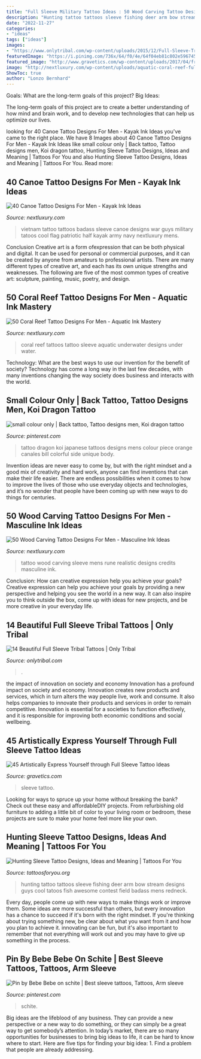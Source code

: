 ```yaml
---
title: "Full Sleeve Military Tattoo Ideas : 50 Wood Carving Tattoo Designs For Men"
description: "Hunting tattoo tattoos sleeve fishing deer arm bow stream designs guys cool tatoos fish awesome contest field badass mens redneck"
date: "2022-11-27"
categories:
- "ideas"
tags: ["ideas"]
images:
- "https://www.onlytribal.com/wp-content/uploads/2015/12/Full-Sleeve-Tribal-Tattoo.jpg"
featuredImage: "https://i.pinimg.com/736x/64/f0/4e/64f04eb81c802e5967450fba1bcb06d0.jpg"
featured_image: "http://www.gravetics.com/wp-content/uploads/2017/04/freehandtattoo-polytattoo-tribaltattoo-blacktattoo-blackandgreytattoo-fullsleevetattoo.jpg"
image: "http://nextluxury.com/wp-content/uploads/aquatic-coral-reef-full-sleeve-tattoos-for-gentlemen.jpg"
ShowToc: true
author: "Lonzo Bernhard"
---
```



Goals: What are the long-term goals of this project?
Big Ideas: 

The long-term goals of this project are to create a better understanding of how mind and brain work, and to develop new technologies that can help us optimize our lives.

	

		
looking for 40 Canoe Tattoo Designs For Men - Kayak Ink Ideas you've came to the right place. We have 8 Images about 40 Canoe Tattoo Designs For Men - Kayak Ink Ideas like small colour only | Back tattoo, Tattoo designs men, Koi dragon tattoo, Hunting Sleeve Tattoo Designs, Ideas and Meaning | Tattoos For You and also Hunting Sleeve Tattoo Designs, Ideas and Meaning | Tattoos For You. Read more:
		
    
## 40 Canoe Tattoo Designs For Men - Kayak Ink Ideas

<img loading=lazy src="http://nextluxury.com/wp-content/uploads/manly-canoe-military-half-sleeve-tattoo-design-ideas-for-men.jpg" onerror="this.onerror=null;this.src='https://tse1.mm.bing.net/th?id=OIP._UHjRD_Dk3SWRMXrDMswawAAAA&amp;pid=15.1';" alt="40 Canoe Tattoo Designs For Men - Kayak Ink Ideas">

_Source: nextluxury.com_

>vietnam tattoo tattoos badass sleeve canoe designs war guys military tatoos cool flag patriotic half kayak army navy nextluxury mens. 

	

Conclusion
Creative art is a form ofexpression that can be both physical and digital. It can be used for personal or commercial purposes, and it can be created by anyone from amateurs to professional artists. There are many different types of creative art, and each has its own unique strengths and weaknesses. The following are five of the most common types of creative art: sculpture, painting, music, poetry, and design.

    
## 50 Coral Reef Tattoo Designs For Men - Aquatic Ink Mastery

<img loading=lazy src="http://nextluxury.com/wp-content/uploads/aquatic-coral-reef-full-sleeve-tattoos-for-gentlemen.jpg" onerror="this.onerror=null;this.src='https://tse3.mm.bing.net/th?id=OIP.srW7dLF5jiM83J5nMJs7agHaKi&amp;pid=15.1';" alt="50 Coral Reef Tattoo Designs For Men - Aquatic Ink Mastery">

_Source: nextluxury.com_

>coral reef tattoos tattoo sleeve aquatic underwater designs under water. 

	

Technology: What are the best ways to use our invention for the benefit of society?
Technology has come a long way in the last few decades, with many inventions changing the way society does business and interacts with the world.

    
## Small Colour Only | Back Tattoo, Tattoo Designs Men, Koi Dragon Tattoo

<img loading=lazy src="https://i.pinimg.com/736x/2b/0d/4b/2b0d4b424f497fb2479884f086564d1f--koi-dragon-tattoo-dragon-tattoo-designs.jpg" onerror="this.onerror=null;this.src='https://tse2.mm.bing.net/th?id=OIP.DVV0kD07tFaLco04zPvw1gHaJ4&amp;pid=15.1';" alt="small colour only | Back tattoo, Tattoo designs men, Koi dragon tattoo">

_Source: pinterest.com_

>tattoo dragon koi japanese tattoos designs mens colour piece orange canales bill colorful side unique body. 

	

Invention ideas are never easy to come by, but with the right mindset and a good mix of creativity and hard work, anyone can find inventions that can make their life easier. There are endless possibilities when it comes to how to improve the lives of those who use everyday objects and technologies, and it’s no wonder that people have been coming up with new ways to do things for centuries.

    
## 50 Wood Carving Tattoo Designs For Men - Masculine Ink Ideas

<img loading=lazy src="http://nextluxury.com/wp-content/uploads/realistic-rune-wood-carving-mens-knotwork-full-sleeve-tattoo.jpg" onerror="this.onerror=null;this.src='https://tse1.mm.bing.net/th?id=OIP.fGoRFc5DfEVywJtZ92UdVwHaHa&amp;pid=15.1';" alt="50 Wood Carving Tattoo Designs For Men - Masculine Ink Ideas">

_Source: nextluxury.com_

>tattoo wood carving sleeve mens rune realistic designs credits masculine ink. 

	

Conclusion: How can creative expression help you achieve your goals?
Creative expression can help you achieve your goals by providing a new perspective and helping you see the world in a new way. It can also inspire you to think outside the box, come up with ideas for new projects, and be more creative in your everyday life.

    
## 14 Beautiful Full Sleeve Tribal Tattoos | Only Tribal

<img loading=lazy src="https://www.onlytribal.com/wp-content/uploads/2015/12/Full-Sleeve-Tribal-Tattoo.jpg" onerror="this.onerror=null;this.src='https://tse2.mm.bing.net/th?id=OIP.F5hmoGS7IvNvXX0PmBdGhgAAAA&amp;pid=15.1';" alt="14 Beautiful Full Sleeve Tribal Tattoos | Only Tribal">

_Source: onlytribal.com_

>. 

	

the impact of innovation on society and economy
Innovation has a profound impact on society and economy. Innovation creates new products and services, which in turn alters the way people live, work and consume. It also helps companies to innovate their products and services in order to remain competitive. Innovation is essential for a societies to function effectively, and it is responsible for improving both economic conditions and social wellbeing.

    
## 45 Artistically Express Yourself Through Full Sleeve Tattoo Ideas

<img loading=lazy src="http://www.gravetics.com/wp-content/uploads/2017/04/freehandtattoo-polytattoo-tribaltattoo-blacktattoo-blackandgreytattoo-fullsleevetattoo.jpg" onerror="this.onerror=null;this.src='https://tse1.mm.bing.net/th?id=OIP.0E1GJM1-DO4FeRpUjl9hvQHaI0&amp;pid=15.1';" alt="45 Artistically Express Yourself through Full Sleeve Tattoo Ideas">

_Source: gravetics.com_

>sleeve tattoo. 

	

Looking for ways to spruce up your home without breaking the bank? Check out these easy and affordableDIY projects. From refurbishing old furniture to adding a little bit of color to your living room or bedroom, these projects are sure to make your home feel more like your own.

    
## Hunting Sleeve Tattoo Designs, Ideas And Meaning | Tattoos For You

<img loading=lazy src="https://www.tattoosforyou.org/wp-content/uploads/2017/11/Deer-Hunting-Sleeve-Tattoo.jpg" onerror="this.onerror=null;this.src='https://tse2.mm.bing.net/th?id=OIP.bUKkkpN_cF3qik-XpR7yggHaJ4&amp;pid=15.1';" alt="Hunting Sleeve Tattoo Designs, Ideas and Meaning | Tattoos For You">

_Source: tattoosforyou.org_

>hunting tattoo tattoos sleeve fishing deer arm bow stream designs guys cool tatoos fish awesome contest field badass mens redneck. 

	

Every day, people come up with new ways to make things work or improve them. Some ideas are more successful than others, but every innovation has a chance to succeed if it's born with the right mindset. If you're thinking about trying something new, be clear about what you want from it and how you plan to achieve it. innovating can be fun, but it's also important to remember that not everything will work out and you may have to give up something in the process.

    
## Pin By Bebe Bebe On Schite | Best Sleeve Tattoos, Tattoos, Arm Sleeve

<img loading=lazy src="https://i.pinimg.com/736x/64/f0/4e/64f04eb81c802e5967450fba1bcb06d0.jpg" onerror="this.onerror=null;this.src='https://tse3.mm.bing.net/th?id=OIP.-uCw0PXvFGzHpERyCCOGZgHaNK&amp;pid=15.1';" alt="Pin by Bebe Bebe on schite | Best sleeve tattoos, Tattoos, Arm sleeve">

_Source: pinterest.com_

>schite. 

	

Big ideas are the lifeblood of any business. They can provide a new perspective or a new way to do something, or they can simply be a great way to get somebody’s attention. In today’s market, there are so many opportunities for businesses to bring big ideas to life, it can be hard to know where to start. Here are five tips for finding your big idea: 1. Find a problem that people are already addressing.

